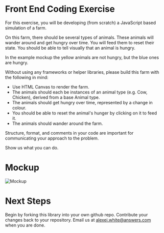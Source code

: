 # Front End Coding Exercise

For this exercise, you will be developing (from scratch) a JavaScript based simulation of a farm.

On this farm, there should be several types of animals. These animals will wander around and get hungry over time. You will feed them to reset their state. You should be able to tell visually that an animal is hungry.

In the example mockup the yellow animals are not hungry, but the blue ones are hungry. 

Without using any frameworks or helper libraries, please build this farm with the following in mind:

- Use HTML Canvas to render the farm. 
- The animals should each be instances of an animal type (e.g. Cow, Chicken), derived from a base Animal type.
- The animals should get hungry over time, represented by a change in colour.
- You should be able to reset the animal's hunger by clicking on it to feed it.
- The animals should wander around the farm.
 
Structure, format, and comments in your code are important for communicating your approach to the problem.

Show us what you can do.

# Mockup

![Mockup](https://raw.githubusercontent.com/billcowan/frontendcodingexercise/master/mockup.png "Mockup")

# Next Steps

Begin by forking this library into your own github repo. Contribute your changes back to your repository. Email us at alexei.white@answers.com when you are done.

